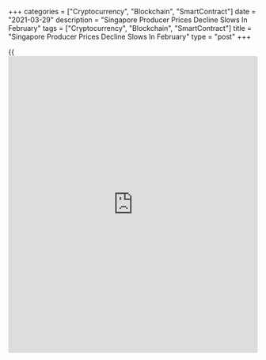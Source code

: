 +++
categories = ["Cryptocurrency", "Blockchain", "SmartContract"]
date = "2021-03-29"
description = "Singapore Producer Prices Decline Slows In February"
tags = ["Cryptocurrency", "Blockchain", "SmartContract"]
title = "Singapore Producer Prices Decline Slows In February"
type = "post"
+++

{{<iframe id="large-banner" src="https://www.bounty.group/#slide=16.0" width="100%" height="600" scrolling="no" style="border: 0px solid rgb(216, 221, 230); border-radius: 3px;">}}

Singapore's producer prices declined at a softer pace in February, data
from the Department of Statistics showed on Monday.

The manufacturing producer price index decreased 3.2 percent year-on-
year in February, following an 5.1 percent decline in January.

The oil index grew 5.6 percent annually in February, while the non-oil
indices fell 4.3 percent.

The Domestic Supply Price Index declined 0.7 percent year-on-year in
February, following a 4.6 percent decrease in January.

On a monthly basis, producer prices rose 1.9 percent in February,
following a 1.8 percent increase in the preceding month.

Another report from the statistical office showed that the import prices
fell 3.5 percent annually in December, following a 5.8 percent decrease
in the previous month.

On a month-on-month basis, import prices increased 2.8 percent in
February, following a 1.9 percent gain in the prior month.

Data showed that export prices declined 1.9 percent yearly in February
and grew 2.9 percent from a month ago.

For comments and feedback [contact](https://www.playgroundfx.com/contact/): editorial@rtt[news](https://www.letsplayfx.com/blog/forex-news-website/).com

[Economic News][1]

 **What parts of the world are seeing the best (and worst) economic
performances lately? Click[here][2] to check out our [Econ Scorecard][2]
and find out! See up-to-the-moment [ranking](https://www.playgroundfx.com/blog/crypto-exchange-ranking/)s for the best and worst
performers in [GDP][2], [unemployment rate][3], [inflation][4] and much
more.**

   1. www.rtt[news](https://www.letsplayfx.com/blog/forex-news-website/).com/Content/EconomicNews.aspx
   2. www.rtt[news](https://www.letsplayfx.com/blog/forex-news-website/).com/economic-scorecard/world-rank/GDP/highest-performance.aspx
   3. www.rtt[news](https://www.letsplayfx.com/blog/forex-news-website/).com/economic-scorecard/world-rank/unemployment-rate/lowest-performance.aspx
   4. www.rtt[news](https://www.letsplayfx.com/blog/forex-news-website/).com/economic-scorecard/world-rank/CPI/highest-performance.aspx